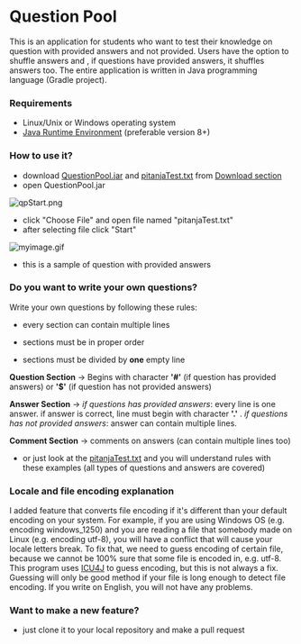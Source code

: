 # Question Pool #

This is an application for students who want to test their knowledge on question with provided answers and not provided. Users have the option to shuffle answers and , if questions have provided answers, it shuffles answers too.
The entire application is written in Java programming language (Gradle project). 

### Requirements ###

* Linux/Unix or Windows operating system
* [Java Runtime Environment](https://java.com/en/download/) (preferable version 8+)

### How to use it? ###

* download [QuestionPool.jar](https://bitbucket.org/mightymatth8/questionpooljava/downloads/QuestionPool.jar) and [pitanjaTest.txt](https://bitbucket.org/mightymatth8/questionpooljava/downloads/pitanjaTest.txt) from [Download section](https://bitbucket.org/mightymatth8/questionpooljava/downloads)
* open QuestionPool.jar

![qpStart.png](https://bitbucket.org/repo/7895Re/images/2413767385-qpStart.png)

* click "Choose File" and open file named "pitanjaTest.txt"
* after selecting file click "Start"

![myimage.gif](https://bitbucket.org/repo/6GrkLK/images/3037996157-myimage.gif)

* this is a sample of question with provided answers

### Do you want to write your own questions? ###

Write your own questions by following these rules:

* every section can contain multiple lines

* sections must be in proper order

* sections must be divided by **one** empty line

**Question Section** -> Begins with character **'#'** (if question has provided answers)
or **'$'** (if question has not provided answers)

**Answer Section** -> *if questions has provided answers*: every line is one answer.
if answer is correct, line must begin with character **'.'** .
*if questions has not provided answers*: answer can contain multiple lines.

**Comment Section** -> comments on answers (can contain multiple lines too)

* or just look at the [pitanjaTest.txt](https://bitbucket.org/mightymatth8/questionpooljava/downloads/pitanjaTest.txt) and you will understand rules with these examples (all types of questions and answers are covered)

### Locale and file encoding explanation ###

I added feature that converts file encoding if it's different than your default encoding on your system. For example, if you are using Windows OS (e.g. encoding windows_1250) and you are reading a file that somebody made on Linux (e.g. encoding utf-8), you will have a conflict that will cause your locale letters break. 
To fix that, we need to guess encoding of certain file, because we cannot be 100% sure that some file is encoded in, e.g. utf-8. This program uses [ICU4J](http://icu-project.org/apiref/icu4j/) to guess encoding, but this is not always a fix. Guessing will only be good method if your file is long enough to detect file encoding.
If you write on English, you will not have any problems.

### Want to make a new feature? ###

* just clone it to your local repository and make a pull request